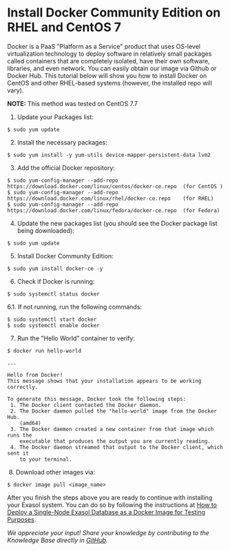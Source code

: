 # Install Docker Community Edition on RHEL and CentOS 7 
Docker is a PaaS "Platform as a Service" product that uses OS-level virtualization technology to deploy software in relatively small packages called containers that are completely isolated, have their own software, libraries, and even network. You can easily obtain our image via Github or Docker Hub. This tutorial below will show you how to install Docker on CentOS and other RHEL-based systems (however, the installed repo will vary).

**NOTE:** This method was tested on CentOS 7.7 

1. Update your Packages list:


```
$ sudo yum update
```
2. Install the necessary packages:


```
$ sudo yum install -y yum-utils device-mapper-persistent-data lvm2
```
3. Add the official Docker repository:


```
$ sudo yum-config-manager --add-repo https://download.docker.com/linux/centos/docker-ce.repo  (for CentOS )
$ sudo yum-config-manager --add-repo https://download.docker.com/linux/rhel/docker-ce.repo    (for RHEL)
$ sudo yum-config-manager --add-repo https://download.docker.com/linux/fedora/docker-ce.repo  (for Fedora)
```
4. Update the new packages list (you should see the Docker package list being downloaded):


```
$ sudo yum update
```
5. Install Docker Community Edition:


```
$ sudo yum install docker-ce -y
```
6. Check if Docker is running:


```
$ sudo systemctl status docker
```
6.1. If not running, run the following commands:


```
$ sudo systemctl start docker  
$ sudo systemctl enable docker
```
7. Run the "Hello World" container to verify:


```
$ docker run hello-world

...

Hello from Docker!
This message shows that your installation appears to be working correctly.

To generate this message, Docker took the following steps:
 1. The Docker client contacted the Docker daemon.
 2. The Docker daemon pulled the "hello-world" image from the Docker Hub.
    (amd64)
 3. The Docker daemon created a new container from that image which runs the
    executable that produces the output you are currently reading.
 4. The Docker daemon streamed that output to the Docker client, which sent it
    to your terminal.
```
 8. Download other images via:


```
$ docker image pull <image_name>
```
After you finish the steps above you are ready to continue with installing your Exasol system. You can do so by following the instructions at [How to Deploy a Single-Node Exasol Database as a Docker Image for Testing Purposes](https://exasol.my.site.com/s/article/How-to-deploy-a-single-node-Exasol-database-as-a-Docker-image-for-testing-purposes).

*We appreciate your input! Share your knowledge by contributing to the Knowledge Base directly in [GitHub](https://github.com/exasol/public-knowledgebase).* 